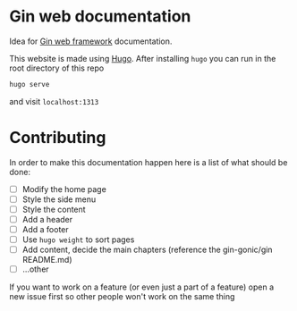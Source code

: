 # Gin web documentation
Idea for [Gin web framework](https://github.com/gin-gonic/gin) documentation.

This website is made using [Hugo](https://gohugo.io).
After installing `hugo` you can run in the root directory of this repo
```sh
hugo serve
```
and visit `localhost:1313`


# Contributing
In order to make this documentation happen here is a list of what should be done:
- [ ] Modify the home page
- [ ] Style the side menu
- [ ] Style the content
- [ ] Add a header
- [ ] Add a footer
- [ ] Use `hugo weight` to sort pages
- [ ] Add content, decide the main chapters (reference the gin-gonic/gin README.md)
- [ ] ...other

If you want to work on a feature (or even just a part of a feature) open a new issue first so other people won't work on the same thing
